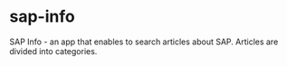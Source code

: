 # sap-info
SAP Info - an app that enables to search articles about SAP. Articles are divided into categories. 
